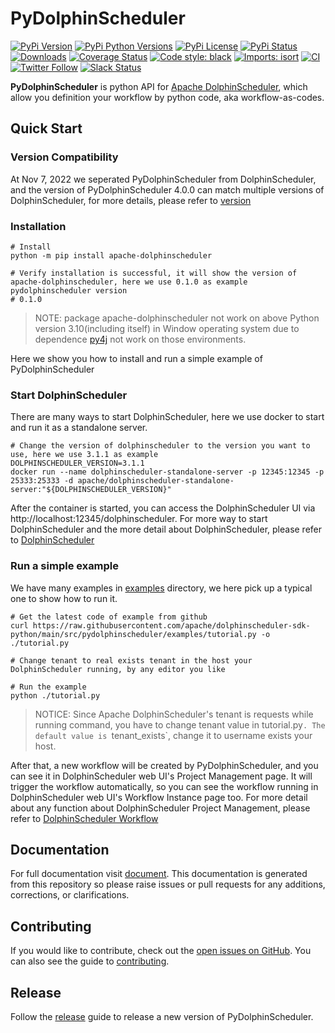 <!--
Licensed to the Apache Software Foundation (ASF) under one
or more contributor license agreements.  See the NOTICE file
distributed with this work for additional information
regarding copyright ownership.  The ASF licenses this file
to you under the Apache License, Version 2.0 (the
"License"); you may not use this file except in compliance
with the License.  You may obtain a copy of the License at

http://www.apache.org/licenses/LICENSE-2.0

Unless required by applicable law or agreed to in writing,
software distributed under the License is distributed on an
"AS IS" BASIS, WITHOUT WARRANTIES OR CONDITIONS OF ANY
KIND, either express or implied.  See the License for the
specific language governing permissions and limitations
under the License.
-->

# PyDolphinScheduler

[![PyPi Version](https://img.shields.io/pypi/v/apache-dolphinscheduler.svg?style=flat-square&logo=PyPi)](https://pypi.org/project/apache-dolphinscheduler/)
[![PyPi Python Versions](https://img.shields.io/pypi/pyversions/apache-dolphinscheduler.svg?style=flat-square&logo=python)](https://pypi.org/project/apache-dolphinscheduler/)
[![PyPi License](https://img.shields.io/:license-Apache%202-blue.svg?style=flat-square)](https://raw.githubusercontent.com/apache/dolphinscheduler-sdk-python/main/LICENSE)
[![PyPi Status](https://img.shields.io/pypi/status/apache-dolphinscheduler.svg?style=flat-square)](https://pypi.org/project/apache-dolphinscheduler/)
[![Downloads](https://pepy.tech/badge/apache-dolphinscheduler/month)](https://pepy.tech/project/apache-dolphinscheduler)
[![Coverage Status](https://img.shields.io/codecov/c/github/apache/dolphinscheduler-sdk-python/main.svg?style=flat-square)](https://codecov.io/github/apache/dolphinscheduler-sdk-python?branch=main)
[![Code style: black](https://img.shields.io/badge/code%20style-black-000000.svg?style=flat-square)](https://github.com/psf/black)
[![Imports: isort](https://img.shields.io/badge/%20imports-isort-%231674b1?style=flat-square&labelColor=ef8336)](https://pycqa.github.io/isort)
[![CI](https://github.com/apache/dolphinscheduler-sdk-python/actions/workflows/ci.yaml/badge.svg)](https://github.com/apache/dolphinscheduler-sdk-python/actions/workflows/ci.yaml)
[![Twitter Follow](https://img.shields.io/twitter/follow/dolphinschedule.svg?style=social&label=Follow)](https://twitter.com/dolphinschedule)
[![Slack Status](https://img.shields.io/badge/slack-join_chat-white.svg?logo=slack&style=social)](https://s.apache.org/dolphinscheduler-slack)

**PyDolphinScheduler** is python API for [Apache DolphinScheduler](https://dolphinscheduler.apache.org),
which allow you definition your workflow by python code, aka workflow-as-codes.

## Quick Start

### Version Compatibility

At Nov 7, 2022 we seperated PyDolphinScheduler from DolphinScheduler, and the version of PyDolphinScheduler 4.0.0
can match multiple versions of DolphinScheduler, for more details, please refer to [version](https://dolphinscheduler.apache.org/python/main/index.html#version)

### Installation

```shell
# Install
python -m pip install apache-dolphinscheduler

# Verify installation is successful, it will show the version of apache-dolphinscheduler, here we use 0.1.0 as example
pydolphinscheduler version
# 0.1.0
```

> NOTE: package apache-dolphinscheduler not work on above Python version 3.10(including itself) in Window operating system
> due to dependence [py4j](https://pypi.org/project/py4j/) not work on those environments.

Here we show you how to install and run a simple example of PyDolphinScheduler

### Start DolphinScheduler

There are many ways to start DolphinScheduler, here we use docker to start and run it as a standalone server.

```shell
# Change the version of dolphinscheduler to the version you want to use, here we use 3.1.1 as example
DOLPHINSCHEDULER_VERSION=3.1.1
docker run --name dolphinscheduler-standalone-server -p 12345:12345 -p 25333:25333 -d apache/dolphinscheduler-standalone-server:"${DOLPHINSCHEDULER_VERSION}"
```

After the container is started, you can access the DolphinScheduler UI via http://localhost:12345/dolphinscheduler.
For more way to start DolphinScheduler and the more detail about DolphinScheduler, please refer to
[DolphinScheduler](https://dolphinscheduler.apache.org/#/en-us/docs/3.1.2/guide/start/quick-start)

### Run a simple example

We have many examples in [examples](src/pydolphinscheduler/examples) directory, we here pick up a typical one
to show how to run it.

```shell
# Get the latest code of example from github 
curl https://raw.githubusercontent.com/apache/dolphinscheduler-sdk-python/main/src/pydolphinscheduler/examples/tutorial.py -o ./tutorial.py

# Change tenant to real exists tenant in the host your DolphinScheduler running, by any editor you like 

# Run the example
python ./tutorial.py
```

> NOTICE: Since Apache DolphinScheduler's tenant is requests while running command, you have to change
> tenant value in tutorial.py`. The default value is `tenant_exists`, change it to username exists your host.

After that, a new workflow will be created by PyDolphinScheduler, and you can see it in DolphinScheduler web
UI's Project Management page. It will trigger the workflow automatically, so you can see the workflow running
in DolphinScheduler web UI's Workflow Instance page too. For more detail about any function about DolphinScheduler
Project Management, please refer to [DolphinScheduler Workflow](https://dolphinscheduler.apache.org/#/en-us/docs/3.1.2/guide/project/workflow-definition)

## Documentation

For full documentation visit [document](https://dolphinscheduler.apache.org/python/main/index.html). This
documentation is generated from this repository so please raise issues or pull requests for any additions, corrections, or clarifications.

## Contributing

If you would like to contribute, check out the [open issues on GitHub](https://github.com/apache/dolphinscheduler-sdk-python/issues).
You can also see the guide to [contributing](./CONTRIBUTING.md).

## Release

Follow the [release](./RELEASE.md) guide to release a new version of PyDolphinScheduler.
